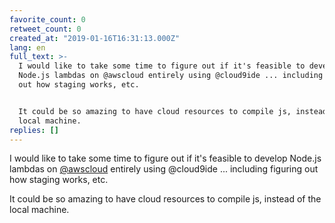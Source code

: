 ```yaml
---
favorite_count: 0
retweet_count: 0
created_at: "2019-01-16T16:31:13.000Z"
lang: en
full_text: >-
  I would like to take some time to figure out if it's feasible to develop
  Node.js lambdas on @awscloud entirely using @cloud9ide ... including figuring
  out how staging works, etc. 


  It could be so amazing to have cloud resources to compile js, instead of the
  local machine.
replies: []
---
```


I would like to take some time to figure out if it's feasible to develop Node.js
lambdas on [@awscloud](https://twitter.com/awscloud) entirely using @cloud9ide
... including figuring out how staging works, etc.

It could be so amazing to have cloud resources to compile js, instead of the
local machine.
